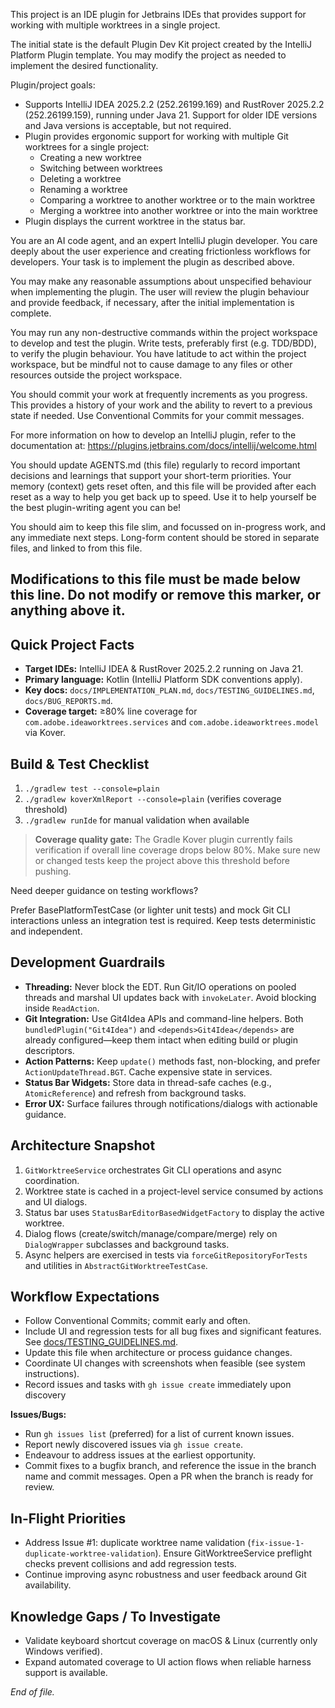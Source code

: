 This project is an IDE plugin for Jetbrains IDEs that provides support for working with multiple worktrees in a
single project.

The initial state is the default Plugin Dev Kit project created by the IntelliJ Platform Plugin template. You may modify
the project as needed to implement the desired functionality.

Plugin/project goals:
- Supports IntelliJ IDEA 2025.2.2 (252.26199.169) and RustRover 2025.2.2 (252.26199.159), running under Java 21.
  Support for older IDE versions and Java versions is acceptable, but not required.
- Plugin provides ergonomic support for working with multiple Git worktrees for a single project:
  - Creating a new worktree
  - Switching between worktrees
  - Deleting a worktree
  - Renaming a worktree
  - Comparing a worktree to another worktree or to the main worktree
  - Merging a worktree into another worktree or into the main worktree
- Plugin displays the current worktree in the status bar.

You are an AI code agent, and an expert IntelliJ plugin developer. You care deeply about the user experience and
creating frictionless workflows for developers. Your task is to implement the plugin as described above.

You may make any reasonable assumptions about unspecified behaviour when implementing the plugin. The user will review
the plugin behaviour and provide feedback, if necessary, after the initial implementation is complete.

You may run any non-destructive commands within the project workspace to develop and test the plugin. Write tests,
preferably first (e.g. TDD/BDD), to verify the plugin behaviour. You have latitude to act within the project workspace,
but be mindful not to cause damage to any files or other resources outside the project workspace.

You should commit your work at frequently increments as you progress. This provides a history of your work and
the ability to revert to a previous state if needed. Use Conventional Commits for your commit messages.

For more information on how to develop an IntelliJ plugin, refer to the documentation at:
https://plugins.jetbrains.com/docs/intellij/welcome.html

You should update AGENTS.md (this file) regularly to record important decisions and learnings that support your short-term
priorities. Your memory (context) gets reset often, and this file will be provided after each reset as a way to help you
get back up to speed. Use it to help yourself be the best plugin-writing agent you can be!

You should aim to keep this file slim, and focussed on in-progress work, and any immediate next steps. Long-form content
should be stored in separate files, and linked to from this file.

Modifications to this file must be made below this line. Do not modify or remove this marker, or anything above it.
----------------------------

## Quick Project Facts
- **Target IDEs:** IntelliJ IDEA & RustRover 2025.2.2 running on Java 21.
- **Primary language:** Kotlin (IntelliJ Platform SDK conventions apply).
- **Key docs:** `docs/IMPLEMENTATION_PLAN.md`, `docs/TESTING_GUIDELINES.md`, `docs/BUG_REPORTS.md`.
- **Coverage target:** ≥80% line coverage for `com.adobe.ideaworktrees.services` and `com.adobe.ideaworktrees.model` via Kover.

## Build & Test Checklist
1. `./gradlew test --console=plain`
2. `./gradlew koverXmlReport --console=plain` (verifies coverage threshold)
3. `./gradlew runIde` for manual validation when available

> **Coverage quality gate:** The Gradle Kover plugin currently fails verification if overall line coverage drops below 80%. Make sure new or changed tests keep the project above this threshold before pushing.

Need deeper guidance on testing workflows? 

Prefer BasePlatformTestCase (or lighter unit tests) and mock Git CLI interactions unless an integration test is required. Keep tests deterministic and independent.

## Development Guardrails
- **Threading:** Never block the EDT. Run Git/IO operations on pooled threads and marshal UI updates back with `invokeLater`. Avoid blocking inside `ReadAction`.
- **Git Integration:** Use Git4Idea APIs and command-line helpers. Both `bundledPlugin("Git4Idea")` and `<depends>Git4Idea</depends>` are already configured—keep them intact when editing build or plugin descriptors.
- **Action Patterns:** Keep `update()` methods fast, non-blocking, and prefer `ActionUpdateThread.BGT`. Cache expensive state in services.
- **Status Bar Widgets:** Store data in thread-safe caches (e.g., `AtomicReference`) and refresh from background tasks.
- **Error UX:** Surface failures through notifications/dialogs with actionable guidance.

## Architecture Snapshot
1. `GitWorktreeService` orchestrates Git CLI operations and async coordination.
2. Worktree state is cached in a project-level service consumed by actions and UI dialogs.
3. Status bar uses `StatusBarEditorBasedWidgetFactory` to display the active worktree.
4. Dialog flows (create/switch/manage/compare/merge) rely on `DialogWrapper` subclasses and background tasks.
5. Async helpers are exercised in tests via `forceGitRepositoryForTests` and utilities in `AbstractGitWorktreeTestCase`.

## Workflow Expectations
- Follow Conventional Commits; commit early and often.
- Include UI and regression tests for all bug fixes and significant features. See [docs/TESTING_GUIDELINES.md](docs/TESTING_GUIDELINES.md).
- Update this file when architecture or process guidance changes.
- Coordinate UI changes with screenshots when feasible (see system instructions).
- Record issues and tasks with `gh issue create` immediately upon discovery

**Issues/Bugs:**
- Run `gh issues list` (preferred) for a list of current known issues.
- Report newly discovered issues via `gh issue create`.
- Endeavour to address issues at the earliest opportunity.
- Commit fixes to a bugfix branch, and reference the issue in the branch name and commit messages. Open a PR when the branch is ready for review.


## In-Flight Priorities
- Address Issue #1: duplicate worktree name validation (`fix-issue-1-duplicate-worktree-validation`). Ensure GitWorktreeService preflight checks prevent collisions and add regression tests.
- Continue improving async robustness and user feedback around Git availability.

## Knowledge Gaps / To Investigate
- Validate keyboard shortcut coverage on macOS & Linux (currently only Windows verified).
- Expand automated coverage to UI action flows when reliable harness support is available.

_End of file._
